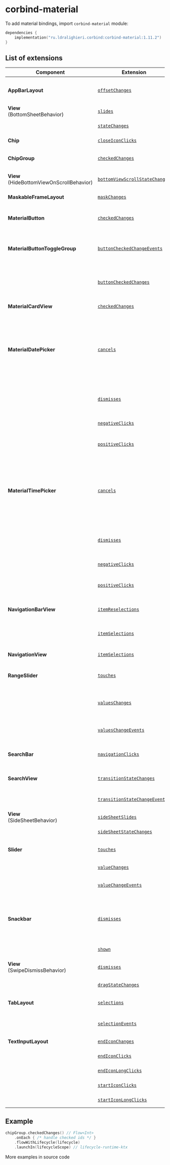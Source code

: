 ﻿
# corbind-material

To add material bindings, import `corbind-material` module:

```kotlin
dependencies {
    implementation("ru.ldralighieri.corbind:corbind-material:1.11.2")
}
```

## List of extensions

| Component                                    | Extension                                                                                     | Description                                                                                                                                                                                                                                          |
|----------------------------------------------|-----------------------------------------------------------------------------------------------|------------------------------------------------------------------------------------------------------------------------------------------------------------------------------------------------------------------------------------------------------|
| **AppBarLayout**                             | [`offsetChanges`][AppBarLayout_offsetChanges]                                                 | Called when the AppBarLayout's layout offset has been changed                                                                                                                                                                                        |
| **View**<br>(BottomSheetBehavior)            | [`slides`][BottomSheetBehavior_slides]                                                        | Called when the bottom sheet is being dragged.                                                                                                                                                                                                       |
|                                              | [`stateChanges`][BottomSheetBehavior_stateChanges]                                            | Called when the bottom sheet changes its state.                                                                                                                                                                                                      |
| **Chip**                                     | [`closeIconClicks`][Chip_closeIconClicks]                                                     | Called when the chip’s close icon is clicked.                                                                                                                                                                                                        |
| **ChipGroup**                                | [`checkedChanges`][ChipGroup_checkedChanges]                                                  | Called when the checked chips are changed.                                                                                                                                                                                                           |
| **View**<br>(HideBottomViewOnScrollBehavior) | [`bottomViewScrollStateChanges`][HideBottomViewOnScrollBehavior_bottomViewScrollStateChanges] | Called when the bottom view changes its scrolled state.                                                                                                                                                                                              |
| **MaskableFrameLayout**                      | [`maskChanges`][MaskableFrameLayout_maskChanges]                                              | Called when changes in a mask's RectF occur.                                                                                                                                                                                                         |
| **MaterialButton**                           | [`checkedChanges`][MaterialButton_checkedChanges]                                             | Called when the checked state of a MaterialButton has changed.                                                                                                                                                                                       |
| **MaterialButtonToggleGroup**                | [`buttonCheckedChangeEvents`][MaterialButtonToggleGroup_buttonCheckedChangeEvents]            | Called when a `MaterialButton` in this group is checked or unchecked (only *not* in single selection mode).                                                                                                                                          |
|                                              | [`buttonCheckedChanges`][MaterialButtonToggleGroup_buttonCheckedChanges]                      | Called when a `MaterialButton` in this group is checked (only in single selection mode).                                                                                                                                                             |
| **MaterialCardView**                         | [`checkedChanges`][MaterialCardView_checkedChanges]                                           | Called when the card checked state changes.                                                                                                                                                                                                          |
| **MaterialDatePicker**                       | [`cancels`][MaterialDatePicker_cancels]                                                       | Called when the user cancels the date picker via back button or a touch outside the view. It is not called when the user clicks the cancel button. To add a listener for use when the user clicks the cancel button, use `negativeClicks` extension. |
|                                              | [`dismisses`][MaterialDatePicker_dismisses]                                                   | Called whenever the date picker is dismissed, no matter how it is dismissed.                                                                                                                                                                         |
|                                              | [`negativeClicks`][MaterialDatePicker_negativeClicks]                                         | Called when the user clicks the date picker cancel button.                                                                                                                                                                                           |
|                                              | [`positiveClicks`][MaterialDatePicker_positiveClicks]                                         | Called when the user confirms a valid selection of the date.                                                                                                                                                                                         |
| **MaterialTimePicker**                       | [`cancels`][MaterialTimePicker_cancels]                                                       | Called when the user cancels the time picker via back button or a touch outside the view. It is not called when the user clicks the cancel button. To add a listener for use when the user clicks the cancel button, use `negativeClicks` extension. |
|                                              | [`dismisses`][MaterialTimePicker_dismisses]                                                   | Called whenever the time picker is dismissed, no matter how it is dismissed.                                                                                                                                                                         |
|                                              | [`negativeClicks`][MaterialTimePicker_negativeClicks]                                         | Called when the user clicks the time picker cancel button.                                                                                                                                                                                           |
|                                              | [`positiveClicks`][MaterialTimePicker_positiveClicks]                                         | Called when the user confirms a valid selection of the time.                                                                                                                                                                                         |
| **NavigationBarView**                        | [`itemReselections`][NavigationBarView_itemReselections]                                      | Called when the currently selected navigation item is reselected.                                                                                                                                                                                    |
|                                              | [`itemSelections`][NavigationBarView_itemSelections]                                          | Called when a navigation item is selected.                                                                                                                                                                                                           |
| **NavigationView**                           | [`itemSelections`][NavigationView_itemSelections]                                             | Called when an item in the navigation menu is selected.                                                                                                                                                                                              |
| **RangeSlider**                              | [`touches`][RangeSlider_touches]                                                              | Called when a range slider's touch event is being started/stopped.                                                                                                                                                                                   |
|                                              | [`valuesChanges`][RangeSlider_valuesChanges]                                                  | Called a range slider's value is changed. This is called for all existing values to check all the current values use.                                                                                                                                |
|                                              | [`valuesChangeEvents`][RangeSlider_valuesChangeEvents]                                        | A more advanced version of the `valuesChanges`.                                                                                                                                                                                                      |
| **SearchBar**                                | [`navigationClicks`][SearchBar_navigationClicks]                                              | Called whenever the user clicks the navigation button at the start of the searchbar.                                                                                                                                                                 |
| **SearchView**                               | [`transitionStateChanges`][SearchView_transitionStateChanges]                                 | Called when the given `SearchView's` transition state has changed.                                                                                                                                                                                   |
|                                              | [`transitionStateChangeEvents`][SearchView_transitionStateChangeEvents]                       | A more advanced version of the `transitionStateChanges`.                                                                                                                                                                                             |
| **View**<br>(SideSheetBehavior)              | [`sideSheetSlides`][SideSheetBehavior_sideSheetSlides]                                        | Called when the side sheet is being dragged.                                                                                                                                                                                                         |
|                                              | [`sideSheetStateChanges`][SideSheetBehavior_sideSheetStateChanges]                            | Called when the side sheet changes its state.                                                                                                                                                                                                        |
| **Slider**                                   | [`touches`][Slider_touches]                                                                   | Called when a slider's touch event is being started/stopped.                                                                                                                                                                                         |
|                                              | [`valueChanges`][Slider_valueChanges]                                                         | Called a slider's value is changed.                                                                                                                                                                                                                  |
|                                              | [`valueChangeEvents`][Slider_valueChangeEvents]                                               | A more advanced version of the `valueChanges`.                                                                                                                                                                                                       |
| **Snackbar**                                 | [`dismisses`][Snackbar_dismisses]                                                             | Called when the given Snackbar has been dismissed, either through a time-out, having been manually dismissed, or an action being clicked.                                                                                                            |
|                                              | [`shown`][Snackbar_shown]                                                                     | Called when the given Snackbar is visible.                                                                                                                                                                                                           |
| **View**<br>(SwipeDismissBehavior)           | [`dismisses`][SwipeDismissBehavior_dismisses]                                                 | Called when view has been dismissed via swiping.                                                                                                                                                                                                     |
|                                              | [`dragStateChanges`][SwipeDismissBehavior_dragStateChanges]                                   | Called when the drag state has changed.                                                                                                                                                                                                              |
| **TabLayout**                                | [`selections`][TabLayout_selections]                                                          | Called when a tab enters the selected state.                                                                                                                                                                                                         |
|                                              | [`selectionEvents`][TabLayout_selectionEvents]                                                | A more advanced version of the `selections`.                                                                                                                                                                                                         |
| **TextInputLayout**                          | [`endIconChanges`][TextInputLayout_endIconChanges]                                            | Called when the end icon changes.                                                                                                                                                                                                                    |
|                                              | [`endIconClicks`][TextInputLayout_endIconClicks]                                              | Called when the end icon is clicked.                                                                                                                                                                                                                 |
|                                              | [`endIconLongClicks`][TextInputLayout_endIconLongClicks]                                      | Called when the end icon is long clicked.                                                                                                                                                                                                            |
|                                              | [`startIconClicks`][TextInputLayout_startIconClicks]                                          | Called when the start icon is clicked.                                                                                                                                                                                                               |
|                                              | [`startIconLongClicks`][TextInputLayout_startIconLongClicks]                                  | Called when the start icon is long clicked.                                                                                                                                                                                                          |

## Example

```kotlin
chipGroup.checkedChanges() // Flow<Int>
    .onEach { /* handle checked ids */ }
    .flowWithLifecycle(lifecycle)
    .launchIn(lifecycleScope) // lifecycle-runtime-ktx
```

More examples in source code

[AppBarLayout_offsetChanges]: https://github.com/LDRAlighieri/Corbind/blob/master/corbind-material/src/main/kotlin/ru/ldralighieri/corbind/material/AppBarLayoutOffsetChanges.kt
[BottomSheetBehavior_slides]: https://github.com/LDRAlighieri/Corbind/blob/master/corbind-material/src/main/kotlin/ru/ldralighieri/corbind/material/BottomSheetBehaviorSlides.kt
[BottomSheetBehavior_stateChanges]: https://github.com/LDRAlighieri/Corbind/blob/master/corbind-material/src/main/kotlin/ru/ldralighieri/corbind/material/BottomSheetBehaviorStateChanges.kt
[Chip_closeIconClicks]: https://github.com/LDRAlighieri/Corbind/blob/master/corbind-material/src/main/kotlin/ru/ldralighieri/corbind/material/ChipCloseIconClicks.kt
[ChipGroup_checkedChanges]: https://github.com/LDRAlighieri/Corbind/blob/master/corbind-material/src/main/kotlin/ru/ldralighieri/corbind/material/ChipGroupCheckedChanges.kt
[HideBottomViewOnScrollBehavior_bottomViewScrollStateChanges]: https://github.com/LDRAlighieri/Corbind/blob/master/corbind-material/src/main/kotlin/ru/ldralighieri/corbind/material/HideBottomViewOnScrollBehaviorScrollStateChanges.kt
[MaskableFrameLayout_maskChanges]: https://github.com/LDRAlighieri/Corbind/blob/master/corbind-material/src/main/kotlin/ru/ldralighieri/corbind/material/MaskableFrameLayoutMaskChanges.kt
[MaterialButton_checkedChanges]: https://github.com/LDRAlighieri/Corbind/blob/master/corbind-material/src/main/kotlin/ru/ldralighieri/corbind/material/MaterialButtonCheckedChanges.kt
[MaterialButtonToggleGroup_buttonCheckedChangeEvents]: https://github.com/LDRAlighieri/Corbind/blob/master/corbind-material/src/main/kotlin/ru/ldralighieri/corbind/material/MaterialButtonToggleGroupCheckedChangeEvents.kt
[MaterialButtonToggleGroup_buttonCheckedChanges]: https://github.com/LDRAlighieri/Corbind/blob/master/corbind-material/src/main/kotlin/ru/ldralighieri/corbind/material/MaterialButtonToggleGroupCheckedChanges.kt
[MaterialCardView_checkedChanges]: https://github.com/LDRAlighieri/Corbind/blob/master/corbind-material/src/main/kotlin/ru/ldralighieri/corbind/material/MaterialCardViewCheckedChanges.kt
[MaterialDatePicker_cancels]: https://github.com/LDRAlighieri/Corbind/blob/master/corbind-material/src/main/kotlin/ru/ldralighieri/corbind/material/MaterialDatePickerCancels.kt
[MaterialDatePicker_dismisses]: https://github.com/LDRAlighieri/Corbind/blob/master/corbind-material/src/main/kotlin/ru/ldralighieri/corbind/material/MaterialDatePickerDismisses.kt
[MaterialDatePicker_negativeClicks]: https://github.com/LDRAlighieri/Corbind/blob/master/corbind-material/src/main/kotlin/ru/ldralighieri/corbind/material/MaterialDatePickerNegativeClicks.kt
[MaterialDatePicker_positiveClicks]: https://github.com/LDRAlighieri/Corbind/blob/master/corbind-material/src/main/kotlin/ru/ldralighieri/corbind/material/MaterialDatePickerPositiveClicks.kt
[MaterialTimePicker_cancels]: https://github.com/LDRAlighieri/Corbind/blob/master/corbind-material/src/main/kotlin/ru/ldralighieri/corbind/material/MaterialTimePickerCancels.kt
[MaterialTimePicker_dismisses]: https://github.com/LDRAlighieri/Corbind/blob/master/corbind-material/src/main/kotlin/ru/ldralighieri/corbind/material/MaterialTimePickerDismisses.kt
[MaterialTimePicker_negativeClicks]: https://github.com/LDRAlighieri/Corbind/blob/master/corbind-material/src/main/kotlin/ru/ldralighieri/corbind/material/MaterialTimePickerNegativeClicks.kt
[MaterialTimePicker_positiveClicks]: https://github.com/LDRAlighieri/Corbind/blob/master/corbind-material/src/main/kotlin/ru/ldralighieri/corbind/material/MaterialTimePickerPositiveClicks.kt
[NavigationBarView_itemReselections]: https://github.com/LDRAlighieri/Corbind/blob/master/corbind-material/src/main/kotlin/ru/ldralighieri/corbind/material/NavigationBarViewItemReselections.kt
[NavigationBarView_itemSelections]: https://github.com/LDRAlighieri/Corbind/blob/master/corbind-material/src/main/kotlin/ru/ldralighieri/corbind/material/NavigationBarViewItemSelections.kt
[NavigationView_itemSelections]: https://github.com/LDRAlighieri/Corbind/blob/master/corbind-material/src/main/kotlin/ru/ldralighieri/corbind/material/NavigationViewItemSelections.kt
[RangeSlider_touches]: https://github.com/LDRAlighieri/Corbind/blob/master/corbind-material/src/main/kotlin/ru/ldralighieri/corbind/material/RangeSliderTouches.kt
[RangeSlider_valuesChanges]: https://github.com/LDRAlighieri/Corbind/blob/master/corbind-material/src/main/kotlin/ru/ldralighieri/corbind/material/RangeSliderValuesChanges.kt
[RangeSlider_valuesChangeEvents]: https://github.com/LDRAlighieri/Corbind/blob/master/corbind-material/src/main/kotlin/ru/ldralighieri/corbind/material/RangeSliderValuesChangeEvents.kt
[SearchBar_navigationClicks]: https://github.com/LDRAlighieri/Corbind/blob/master/corbind-material/src/main/kotlin/ru/ldralighieri/corbind/material/SearchBarNavigationClicks.kt
[SearchView_transitionStateChanges]: https://github.com/LDRAlighieri/Corbind/blob/master/corbind-material/src/main/kotlin/ru/ldralighieri/corbind/material/SearchViewTransitionStateChanges.kt
[SearchView_transitionStateChangeEvents]: https://github.com/LDRAlighieri/Corbind/blob/master/corbind-material/src/main/kotlin/ru/ldralighieri/corbind/material/SearchViewTransitionStateChangeEvents.kt
[SideSheetBehavior_sideSheetSlides]: https://github.com/LDRAlighieri/Corbind/blob/master/corbind-material/src/main/kotlin/ru/ldralighieri/corbind/material/SideSheetBehaviorSlides.kt
[SideSheetBehavior_sideSheetStateChanges]: https://github.com/LDRAlighieri/Corbind/blob/master/corbind-material/src/main/kotlin/ru/ldralighieri/corbind/material/SideSheetBehaviorStateChanges.kt
[Slider_touches]: https://github.com/LDRAlighieri/Corbind/blob/master/corbind-material/src/main/kotlin/ru/ldralighieri/corbind/material/SliderTouches.kt
[Slider_valueChanges]: https://github.com/LDRAlighieri/Corbind/blob/master/corbind-material/src/main/kotlin/ru/ldralighieri/corbind/material/SliderValueChanges.kt
[Slider_valueChangeEvents]: https://github.com/LDRAlighieri/Corbind/blob/master/corbind-material/src/main/kotlin/ru/ldralighieri/corbind/material/SliderValueChangeEvents.kt
[Snackbar_dismisses]: https://github.com/LDRAlighieri/Corbind/blob/master/corbind-material/src/main/kotlin/ru/ldralighieri/corbind/material/SnackbarDismisses.kt
[Snackbar_shown]: https://github.com/LDRAlighieri/Corbind/blob/master/corbind-material/src/main/kotlin/ru/ldralighieri/corbind/material/SnackbarShown.kt
[SwipeDismissBehavior_dismisses]: https://github.com/LDRAlighieri/Corbind/blob/master/corbind-material/src/main/kotlin/ru/ldralighieri/corbind/material/SwipeDismissBehaviorDesmisses.kt
[SwipeDismissBehavior_dragStateChanges]: https://github.com/LDRAlighieri/Corbind/blob/master/corbind-material/src/main/kotlin/ru/ldralighieri/corbind/material/SwipeDismissBehaviorDragStateChanges.kt
[TabLayout_selections]: https://github.com/LDRAlighieri/Corbind/blob/master/corbind-material/src/main/kotlin/ru/ldralighieri/corbind/material/TabLayoutSelections.kt
[TabLayout_selectionEvents]: https://github.com/LDRAlighieri/Corbind/blob/master/corbind-material/src/main/kotlin/ru/ldralighieri/corbind/material/TabLayoutSelectionEvents.kt
[TextInputLayout_endIconChanges]: https://github.com/LDRAlighieri/Corbind/blob/master/corbind-material/src/main/kotlin/ru/ldralighieri/corbind/material/TextInputLayoutEndIconChanges.kt
[TextInputLayout_endIconClicks]: https://github.com/LDRAlighieri/Corbind/blob/master/corbind-material/src/main/kotlin/ru/ldralighieri/corbind/material/TextInputLayoutEndIconClicks.kt
[TextInputLayout_endIconLongClicks]: https://github.com/LDRAlighieri/Corbind/blob/master/corbind-material/src/main/kotlin/ru/ldralighieri/corbind/material/TextInputLayoutEndIconLongClicks.kt
[TextInputLayout_startIconClicks]: https://github.com/LDRAlighieri/Corbind/blob/master/corbind-material/src/main/kotlin/ru/ldralighieri/corbind/material/TextInputLayoutStartIconClicks.kt
[TextInputLayout_startIconLongClicks]: https://github.com/LDRAlighieri/Corbind/blob/master/corbind-material/src/main/kotlin/ru/ldralighieri/corbind/material/TextInputLayoutStartIconLongClicks.kt
